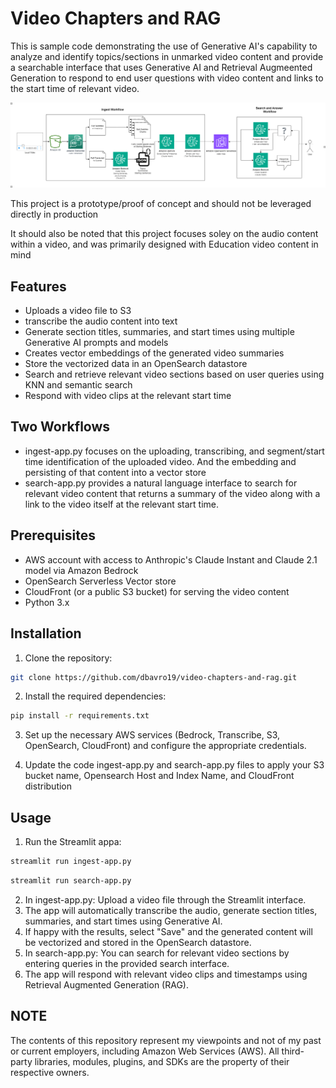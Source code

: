 
# Video Chapters and RAG

This is sample code demonstrating the use of Generative AI's capability to analyze and identify topics/sections in unmarked video content and provide a searchable interface that uses Generative AI and Retrieval Augmeented Generation to respond to end user questions with video content and links to the start time of relevant video. 

![Architecture and workflow diagram](https://github.com/dbavro19/video-chapters-and-rag/blob/main/video-sections-Fuzzy-v2-RAG.drawio.png)

This project is a prototype/proof of concept and should not be leveraged directly in production

It should also be noted that this project focuses soley on the audio content within a video, and was primarily designed with Education video content in mind

## Features

- Uploads a video file to S3
- transcribe the audio content into text
- Generate section titles, summaries, and start times using multiple Generative AI prompts and models
- Creates vector embeddings of the generated video summaries 
- Store the vectorized data in an OpenSearch datastore
- Search and retrieve relevant video sections based on user queries using KNN and semantic search
- Respond with video clips at the relevant start time

## Two Workflows
 - ingest-app.py focuses on the uploading, transcribing, and segment/start time identification of the uploaded video. And the embedding and persisting of that content into a vector store
- search-app.py provides a natural language interface to search for relevant video content that returns a summary of the video along with a link to the video itself at the relevant start time.

## Prerequisites

- AWS account with access to Anthropic's Claude Instant and Claude 2.1 model via Amazon Bedrock
- OpenSearch Serverless Vector store 
- CloudFront (or a public S3 bucket) for serving the video content
- Python 3.x


## Installation

1. Clone the repository:

```bash
git clone https://github.com/dbavro19/video-chapters-and-rag.git
```

2. Install the required dependencies:

```bash
pip install -r requirements.txt
```

3. Set up the necessary AWS services (Bedrock, Transcribe, S3, OpenSearch, CloudFront) and configure the appropriate credentials.

4. Update the code ingest-app.py and search-app.py files to apply your S3 bucket name, Opensearch Host and Index Name, and CloudFront distribution

## Usage

1. Run the Streamlit appa:

```bash
streamlit run ingest-app.py
```

```bash
streamlit run search-app.py
```

2. In ingest-app.py: Upload a video file through the Streamlit interface.
3. The app will automatically transcribe the audio, generate section titles, summaries, and start times using Generative AI.
4. If happy with the results, select "Save" and the generated content will be vectorized and stored in the OpenSearch datastore.
5. In search-app.py: You can search for relevant video sections by entering queries in the provided search interface.
6. The app will respond with relevant video clips and timestamps using Retrieval Augmented Generation (RAG).


## NOTE

The contents of this repository represent my viewpoints and not of my past or current employers, including Amazon Web Services (AWS). All third-party libraries, modules, plugins, and SDKs are the property of their respective owners.

```
